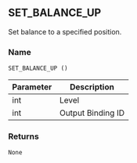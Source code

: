 ## SET\_BALANCE\_UP

Set balance to a specified position.


### Name

`SET_BALANCE_UP ()`


| Parameter | Description       |
| --------- | ----------------- |
| int       | Level             |
| int       | Output Binding ID |


### Returns

`None`